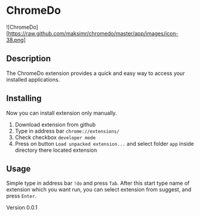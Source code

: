 # ChromeDo

![ChromeDo][https://raw.github.com/maksimr/chromedo/master/app/images/icon-38.png]

## Description

The ChromeDo extension provides a quick and easy way
to access your installed applications.

## Installing

Now you can install extension only manually.

1. Download extension from github
2. Type in address bar `chrome://extensions/`
3. Check checkbox `developer mode`
4. Press on button `Load unpacked extension...` and select folder `app` inside
directory there located extension

## Usage

Simple type in address bar `!do` and press `Tab`.
After this start type name of extension which you want run,
you can select extension from suggest, and press `Enter`.

Version 0.0.1

